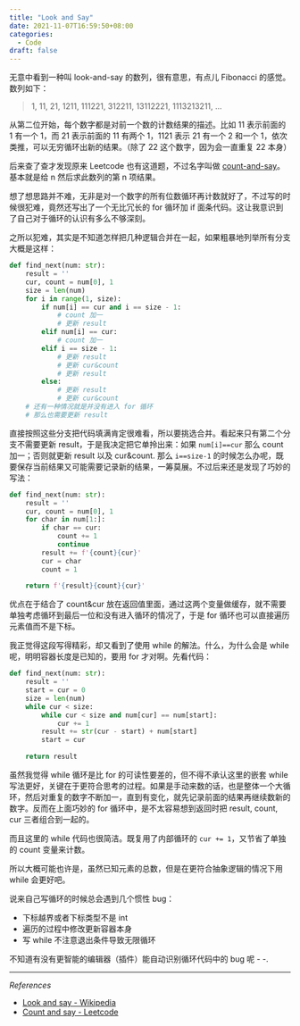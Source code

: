 ```yaml
---
title: "Look and Say"
date: 2021-11-07T16:59:50+08:00
categories:
  - Code
draft: false
---
```


无意中看到一种叫 look-and-say 的数列，很有意思，有点儿 Fibonacci 的感觉。数列如下：

> 1, 11, 21, 1211, 111221, 312211, 13112221, 1113213211, ...

从第二位开始，每个数字都是对前一个数的计数结果的描述。比如 11 表示前面的 1 有一个 1，而 21 表示前面的 11 有两个 1，1121 表示 21 有一个 2 和一个 1，依次类推，可以无穷循环出新的结果。（除了 22 这个数字，因为会一直重复 22 本身）

后来查了查才发现原来 Leetcode 也有这道题，不过名字叫做 [count-and-say](https://leetcode-cn.com/problems/count-and-say/)。基本就是给 n 然后求此数列的第 n 项结果。

想了想思路并不难，无非是对一个数字的所有位数循环再计数就好了，不过写的时候很犯难，竟然还写出了一个无比冗长的 for 循环加 if 面条代码。这让我意识到了自己对于循环的认识有多么不够深刻。

之所以犯难，其实是不知道怎样把几种逻辑合并在一起，如果粗暴地列举所有分支大概是这样：

```python
def find_next(num: str):
	result = ''
	cur, count = num[0], 1
    size = len(num)
    for i in range(1, size):
        if num[i] == cur and i == size - 1:
            # count 加一
            # 更新 result
        elif num[i] == cur:
            # count 加一
        elif i == size - 1:
            # 更新 result
            # 更新 cur&count
            # 更新 result
        else:
            # 更新 result
            # 更新 cur&count
    # 还有一种情况就是并没有进入 for 循环
    # 那么也需要更新 result
```

直接按照这些分支把代码填满肯定很难看，所以要挑选合并。看起来只有第二个分支不需要更新 result，于是我决定把它单拎出来：如果 `num[i]==cur` 那么 count 加一；否则就更新 result 以及 cur&count. 那么 `i==size-1` 的时候怎么办呢，既要保存当前结果又可能需要记录新的结果，一筹莫展。不过后来还是发现了巧妙的写法：

```python
def find_next(num: str):
    result = ''
    cur, count = num[0], 1
    for char in num[1:]:
        if char == cur:
            count += 1
            continue
        result += f'{count}{cur}'
        cur = char
        count = 1
        
    return f'{result}{count}{cur}'
```

优点在于结合了 count&cur 放在返回值里面，通过这两个变量做缓存，就不需要单独考虑循环到最后一位和没有进入循环的情况了，于是 for 循环也可以直接遍历元素值而不是下标。

我正觉得这段写得精彩，却又看到了使用 while 的解法。什么，为什么会是 while 呢，明明容器长度是已知的，要用 for 才对啊。先看代码：

```python
def find_next(num: str):
    result = ''
    start = cur = 0
    size = len(num)
    while cur < size:
        while cur < size and num[cur] == num[start]:
            cur += 1
        result += str(cur - start) + num[start]
        start = cur
    
    return result
```

虽然我觉得 while 循环是比 for 的可读性要差的，但不得不承认这里的嵌套 while 写法更好，关键在于更符合思考的过程。如果是手动来数的话，也是整体一个大循环，然后对重复的数字不断加一，直到有变化，就先记录前面的结果再继续数新的数字。反而在上面巧妙的 for 循环中，是不太容易想到返回时把 result, count, cur 三者组合到一起的。

而且这里的 while 代码也很简洁。既复用了内部循环的 `cur += 1`，又节省了单独的 count 变量来计数。

所以大概可能也许是，虽然已知元素的总数，但是在更符合抽象逻辑的情况下用 while 会更好吧。

说来自己写循环的时候总会遇到几个惯性 bug：

- 下标越界或者下标类型不是 int
- 遍历的过程中修改更新容器本身
- 写 while 不注意退出条件导致无限循环

不知道有没有更智能的编辑器（插件）能自动识别循环代码中的 bug 呢 - -.

---

*References*

- [Look and say - Wikipedia](https://en.wikipedia.org/wiki/Look-and-say_sequence)
- [Count and say - Leetcode](https://leetcode-cn.com/problems/count-and-say/)
